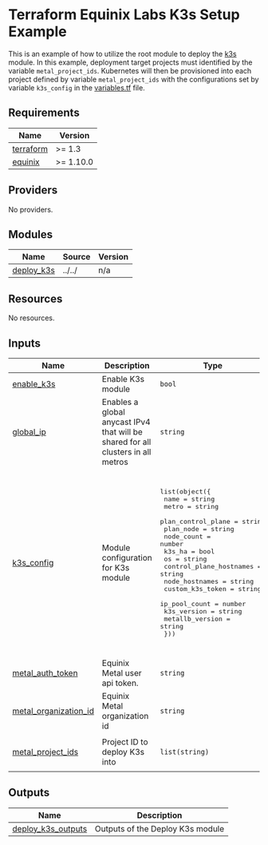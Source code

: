 # Terraform Equinix Labs K3s Setup Example

This is an example of how to utilize the root module to deploy the [k3s](https://github.com/equinix-labs/terraform-equinix-metal-k3s) module. In this example, deployment target projects must identified by the variable `metal_project_ids`. Kubernetes will then be provisioned into each project defined by variable `metal_project_ids` with the configurations set by variable `k3s_config` in the [variables.tf](./variables.tf) file.

<!-- BEGIN_TF_DOCS -->
## Requirements

| Name | Version |
|------|---------|
| <a name="requirement_terraform"></a> [terraform](#requirement\_terraform) | >= 1.3 |
| <a name="requirement_equinix"></a> [equinix](#requirement\_equinix) | >= 1.10.0 |

## Providers

No providers.

## Modules

| Name | Source | Version |
|------|--------|---------|
| <a name="module_deploy_k3s"></a> [deploy\_k3s](#module\_deploy\_k3s) | ../../ | n/a |

## Resources

No resources.

## Inputs

| Name | Description | Type | Default | Required |
|------|-------------|------|---------|:--------:|
| <a name="input_enable_k3s"></a> [enable\_k3s](#input\_enable\_k3s) | Enable K3s module | `bool` | `true` | no |
| <a name="input_global_ip"></a> [global\_ip](#input\_global\_ip) | Enables a global anycast IPv4 that will be shared for all clusters in all metros | `string` | `false` | no |
| <a name="input_k3s_config"></a> [k3s\_config](#input\_k3s\_config) | Module configuration for K3s module | <pre>list(object({<br>    name                    = string<br>    metro                   = string<br>    plan_control_plane      = string<br>    plan_node               = string<br>    node_count              = number<br>    k3s_ha                  = bool<br>    os                      = string<br>    control_plane_hostnames = string<br>    node_hostnames          = string<br>    custom_k3s_token        = string<br>    ip_pool_count           = number<br>    k3s_version             = string<br>    metallb_version         = string<br>  }))</pre> | <pre>[<br>  {<br>    "control_plane_hostnames": "k3s-cp",<br>    "custom_k3s_token": "",<br>    "ip_pool_count": 1,<br>    "k3s_ha": false,<br>    "k3s_version": "v1.4.stable.1",<br>    "metallb_version": "",<br>    "metro": "SV",<br>    "name": "k3s-cluster",<br>    "node_count": 3,<br>    "node_hostnames": "k3s-node",<br>    "os": "debian_11",<br>    "plan_control_plane": "c3.small.x86",<br>    "plan_node": "c3.small.x86"<br>  }<br>]</pre> | no |
| <a name="input_metal_auth_token"></a> [metal\_auth\_token](#input\_metal\_auth\_token) | Equinix Metal user api token. | `string` | n/a | yes |
| <a name="input_metal_organization_id"></a> [metal\_organization\_id](#input\_metal\_organization\_id) | Equinix Metal organization id | `string` | n/a | yes |
| <a name="input_metal_project_ids"></a> [metal\_project\_ids](#input\_metal\_project\_ids) | Project ID to deploy K3s into | `list(string)` | <pre>[<br>  "49d38495-3601-4cd1-9de3-16a060ead426"<br>]</pre> | no |

## Outputs

| Name | Description |
|------|-------------|
| <a name="output_deploy_k3s_outputs"></a> [deploy\_k3s\_outputs](#output\_deploy\_k3s\_outputs) | Outputs of the Deploy K3s module |
<!-- END_TF_DOCS -->
